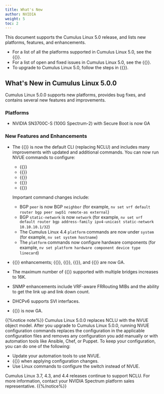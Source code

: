 ```yaml
---
title: What's New
author: NVIDIA
weight: 5
toc: 2
---
```

This document supports the Cumulus Linux 5.0 release, and lists new platforms, features, and enhancements.

- For a list of all the platforms supported in Cumulus Linux 5.0, see the {{<exlink url="www.nvidia.com/en-us/networking/ethernet-switching/hardware-compatibility-list/" text="Hardware Compatibility List (HCL)">}}.
- For a list of open and fixed issues in Cumulus Linux 5.0, see the {{<link title="Cumulus Linux 5.0 Release Notes" text="Cumulus Linux 5.0 Release Notes">}}.
- To upgrade to Cumulus Linux 5.0, follow the steps in {{<link url="Upgrading-Cumulus-Linux">}}.
<!-- vale off -->
## What's New in Cumulus Linux 5.0.0
<!-- vale on -->
Cumulus Linux 5.0.0 supports new platforms, provides bug fixes, and contains several new features and improvements.

### Platforms

- NVIDIA SN3700C-S (100G Spectrum-2) with Secure Boot is now GA
<!-- - NVIDIA SN4700 (400G Spectrum A1)
- NVIDIA SN4410 (100G Spectrum A1)
- NVIDIA SN4600C (100G Spectrum A1)-->

### New Features and Enhancements

- The {{<link url="NVIDIA-User-Experience-NVUE" text="NVUE object model">}} is now the default CLI (replacing NCLU) and includes many improvements with updated and additional commands. You can now run NVUE commands to configure:
     - {{<link url="Protocol-Independent-Multicast-PIM" text="PIM">}}
     - {{<link url="IGMP-and-MLD-Snooping" text="IGMP">}}
     - {{<link url="Virtual-Router-Redundancy-VRR-and-VRRP/#vrrp" text="VRRP">}}
     - {{<link title="Setting the Date and Time" text="The time zone">}}
     - {{<link url="Interface-Configuration-and-Management/#interface-descriptions" text="Interface descriptions (aliases)">}}

  Important command changes include:
     - BGP `peer` is now BGP `neighbor` (for example, `nv set vrf default router bgp peer swp51 remote-as external`)
     - BGP `static-network` is now `network` (for example, `nv set vrf default router bgp address-family ipv4-unicast static-network 10.10.10.1/32`)
     - The Cumulus Linux 4.4 `platform` commands are now under `system` (for example, `nv set system hostname`)
     - The `platform` commands now configure hardware components (for example, `nv set platform hardware component device type linecard`)

- {{<link url="Precision-Time-Protocol-PTP" text="PTP Boundary Clock">}} enhancements; {{<link url="Precision-Time-Protocol-PTP/#mixed-mode" text="mixed mode">}}, {{<link url="Precision-Time-Protocol-PTP/#acceptable-master-table" text="acceptable master table">}}, {{<link url="Precision-Time-Protocol-PTP/#dscp" text="DSCP">}}, and {{<link url="Precision-Time-Protocol-PTP/#ttl-for-a-ptp-message" text="TTL for a PTP message">}} are now GA.
- The maximum number of {{<link url="VLAN-aware-Bridge-Mode/#configure-multiple-vlan-aware-bridges" text="VLAN elements">}} supported with multiple bridges increases to 16K.
- SNMP enhancements include VRF-aware FRRouting MIBs and the ability to get the link up and link down count.
- DHCPv6 supports SVI interfaces.
- {{<link url="Optional-BGP-Configuration/#suppress-route-advertisement" text="Suppress route advertisement">}} is now GA.
<!-- - Host Based Networking (HBN) support. Cumulus Linux on the DPU simplifies host networking so that you can manage your network policies end to end, regardless of the server end point type. With HBN, you do not need to configure LACP or MLAG. In addition, ECMP provides high availablity.-->

{{%notice note%}}
Cumulus Linux 5.0.0 replaces NCLU with the NVUE object model. After you upgrade to Cumulus Linux 5.0.0, running NVUE configuration commands replaces the configuration in the applicable configuration files and removes any configuration you add manually or with automation tools like Ansible, Chef, or Puppet. To keep your configuration, you can do one of the following:

- Update your automation tools to use NVUE.
- {{<link url="NVIDIA-User-Experience-NVUE/#configure-nvue-to-ignore-linux-files" text="Configure NVUE to ignore certain underlying Linux files">}} when applying configuration changes.
- Use Linux commands to configure the switch instead of NVUE.

Cumulus Linux 3.7, 4.3, and 4.4 releases continue to support NCLU. For more information, contact your NVIDIA Spectrum platform sales representative.
{{%/notice%}}
